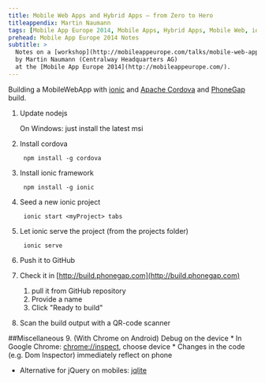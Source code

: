 ```yaml
---
title: Mobile Web Apps and Hybrid Apps – from Zero to Hero
titleappendix: Martin Naumann
tags: [Mobile App Europe 2014, Mobile Apps, Hybrid Apps, Mobile Web, ionic]
prehead: Mobile App Europe 2014 Notes
subtitle: >
  Notes on a [workshop](http://mobileappeurope.com/talks/mobile-web-apps-and-hybrid-apps-from-zero-to-hero-2/ "Mobile Web Apps and Hybrid Apps – from Zero to Hero")
  by Martin Naumann (Centralway Headquarters AG)
  at the [Mobile App Europe 2014](http://mobileappeurope.com/).
---
```


Building a MobileWebApp with [ionic](http://ionicframework.com/) and [Apache Cordova](http://cordova.apache.org/) and [PhoneGap](http://phonegap.com/) build.

1. Update nodejs

    On Windows: just install the latest msi

1. Install cordova

        npm install -g cordova

3. Install ionic framework

        npm install -g ionic

4. Seed a new ionic project

        ionic start <myProject> tabs

5. Let ionic serve the project (from the projects folder)

        ionic serve

6. Push it to GitHub

7. Check it in [http://build.phonegap.com](http://build.phonegap.com)
    1. pull it from GitHub repository
    2. Provide a name
    3. Click "Ready to build"

8. Scan the build output with a QR-code scanner


##Miscellaneous
9. (With Chrome on Android) Debug on the device
    * In Google Chrome: [chrome://inspect](chrome://inspect), choose device
    * Changes in the code (e.g. Dom Inspector) immediately reflect on phone

* Alternative for jQuery on mobiles: [jqlite](https://code.google.com/p/jqlite/ "jqlite")

